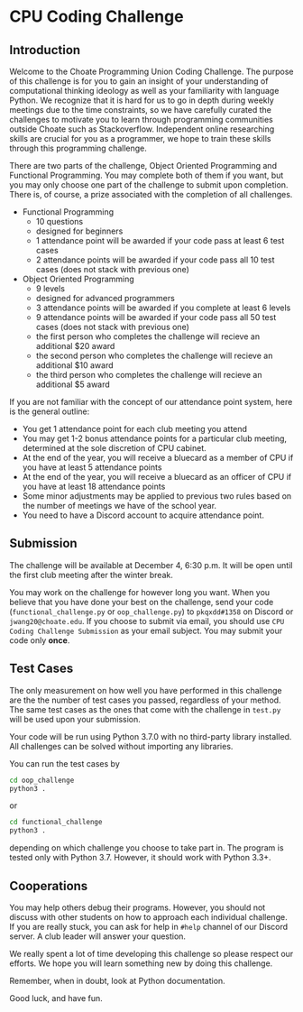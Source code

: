 # CPU Coding Challenge

## Introduction

Welcome to the Choate Programming Union Coding Challenge. The purpose of this challenge is for you to gain an insight of your understanding of computational thinking ideology as well as your familiarity with language Python. We recognize that it is hard for us to go in depth during weekly meetings due to the time constraints, so we have carefully curated the challenges to motivate you to learn through programming communities outside Choate such as Stackoverflow. Independent online researching skills are crucial for you as a programmer, we hope to train these skills through this programming challenge. 

There are two parts of the challenge, Object Oriented Programming and Functional Programming. You may complete both of them if you want, but you may only choose one part of the challenge to submit upon completion. There is, of course, a prize associated with the completion of all challenges.

- Functional Programming
	- 10 questions
	- designed for beginners
	- 1 attendance point will be awarded if your code pass at least 6 test cases
	- 2 attendance points will be awarded if your code pass all 10 test cases (does not stack with previous one)
- Object Oriented Programming
	- 9 levels
	- designed for advanced programmers
	- 3 attendance points will be awarded if you complete at least 6 levels
	- 9 attendance points will be awarded if your code pass all 50 test cases (does not stack with previous one)
	- the first person who completes the challenge will recieve an additional $20 award
	- the second person who completes the challenge will recieve an additional $10 award
	- the third person who completes the challenge will recieve an additional $5 award

If you are not familiar with the concept of our attendance point system, here is the general outline:

- You get 1 attendance point for each club meeting you attend
- You may get 1-2 bonus attendance points for a particular club meeting, determined at the sole discretion of CPU cabinet.
- At the end of the year, you will receive a bluecard as a member of CPU if you have at least 5 attendance points
- At the end of the year, you will receive a bluecard as an officer of CPU if you have at least 18 attendance points
- Some minor adjustments may be applied to previous two rules based on the number of meetings we have of the school year.
- You need to have a Discord account to acquire attendance point.

## Submission
The challenge will be available at December 4, 6:30 p.m. It will be open until the first club meeting after the winter break. 

You may work on the challenge for however long you want. When you believe that you have done your best on the challenge, send your code (`functional_challenge.py` or `oop_challenge.py`) to `pkqxdd#1358` on Discord or `jwang20@choate.edu`. If you choose to submit via email, you should use `CPU Coding Challenge Submission` as your email subject. You may submit your code only **once**.

## Test Cases

The only measurement on how well you have performed in this challenge are the the number of test cases you passed, regardless of your method. The same test cases as the ones that come with the challenge in `test.py` will be used upon your submission. 

Your code will be run using Python 3.7.0 with no third-party library installed. All challenges can be solved without importing any libraries. 

You can run the test cases by 

```sh
cd oop_challenge
python3 .
```
or 
```sh
cd functional_challenge
python3 .
```
depending on which challenge you choose to take part in. The program is tested only with Python 3.7. However, it should work with Python 3.3+.

## Cooperations

You may help others debug their programs. However, you should not discuss with other students on how to approach each individual challenge. If you are really stuck, you can ask for help in `#help` channel of our Discord server. A club leader will answer your question.

We really spent a lot of time developing this challenge so please respect our efforts. We hope you will learn something new  by doing this challenge.

Remember, when in doubt, look at Python documentation. 

Good luck, and have fun.
